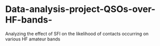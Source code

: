 # Data-analysis-project-QSOs-over-HF-bands-
Analyzing the effect of SFI on the likelihood of contacts occurring on various HF amateur bands
